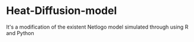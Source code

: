 # Heat-Diffusion-model
It's a modification of the existent Netlogo model simulated through using R and Python
